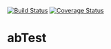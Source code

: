 [![Build Status](https://travis-ci.org/devKgp/abTest.svg?branch=master)](https://travis-ci.org/devKgp/abTest)
[![Coverage Status](https://coveralls.io/repos/github/devKgp/abTest/badge.svg?branch=master)](https://coveralls.io/github/devKgp/abTest)

# abTest 

